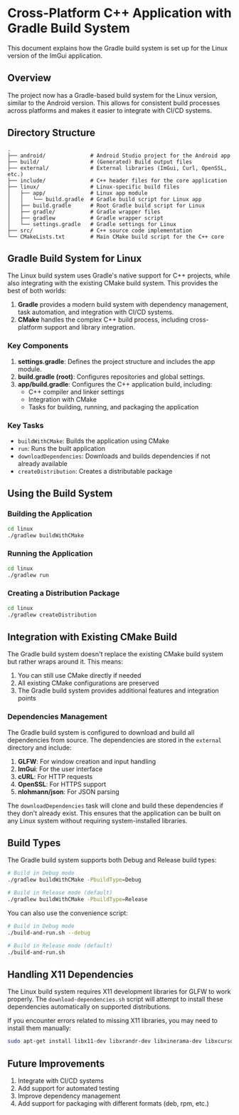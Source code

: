 # Cross-Platform C++ Application with Gradle Build System

This document explains how the Gradle build system is set up for the Linux version of the ImGui application.

## Overview

The project now has a Gradle-based build system for the Linux version, similar to the Android version. This allows for consistent build processes across platforms and makes it easier to integrate with CI/CD systems.

## Directory Structure

```
.
├── android/              # Android Studio project for the Android app
├── build/                # (Generated) Build output files
├── external/             # External libraries (ImGui, Curl, OpenSSL, etc.)
├── include/              # C++ header files for the core application
├── linux/                # Linux-specific build files
│   ├── app/              # Linux app module
│   │   └── build.gradle  # Gradle build script for Linux app
│   ├── build.gradle      # Root Gradle build script for Linux
│   ├── gradle/           # Gradle wrapper files
│   ├── gradlew           # Gradle wrapper script
│   └── settings.gradle   # Gradle settings for Linux
├── src/                  # C++ source code implementation
└── CMakeLists.txt        # Main CMake build script for the C++ core
```

## Gradle Build System for Linux

The Linux build system uses Gradle's native support for C++ projects, while also integrating with the existing CMake build system. This provides the best of both worlds:

1. **Gradle** provides a modern build system with dependency management, task automation, and integration with CI/CD systems.
2. **CMake** handles the complex C++ build process, including cross-platform support and library integration.

### Key Components

1. **settings.gradle**: Defines the project structure and includes the app module.
2. **build.gradle (root)**: Configures repositories and global settings.
3. **app/build.gradle**: Configures the C++ application build, including:
   - C++ compiler and linker settings
   - Integration with CMake
   - Tasks for building, running, and packaging the application

### Key Tasks

- `buildWithCMake`: Builds the application using CMake
- `run`: Runs the built application
- `downloadDependencies`: Downloads and builds dependencies if not already available
- `createDistribution`: Creates a distributable package

## Using the Build System

### Building the Application

```bash
cd linux
./gradlew buildWithCMake
```

### Running the Application

```bash
cd linux
./gradlew run
```

### Creating a Distribution Package

```bash
cd linux
./gradlew createDistribution
```

## Integration with Existing CMake Build

The Gradle build system doesn't replace the existing CMake build system but rather wraps around it. This means:

1. You can still use CMake directly if needed
2. All existing CMake configurations are preserved
3. The Gradle build system provides additional features and integration points

### Dependencies Management

The Gradle build system is configured to download and build all dependencies from source. The dependencies are stored in the `external` directory and include:

1. **GLFW**: For window creation and input handling
2. **ImGui**: For the user interface
3. **cURL**: For HTTP requests
4. **OpenSSL**: For HTTPS support
5. **nlohmann/json**: For JSON parsing

The `downloadDependencies` task will clone and build these dependencies if they don't already exist. This ensures that the application can be built on any Linux system without requiring system-installed libraries.

## Build Types

The Gradle build system supports both Debug and Release build types:

```bash
# Build in Debug mode
./gradlew buildWithCMake -PbuildType=Debug

# Build in Release mode (default)
./gradlew buildWithCMake -PbuildType=Release
```

You can also use the convenience script:

```bash
# Build in Debug mode
./build-and-run.sh --debug

# Build in Release mode (default)
./build-and-run.sh
```

## Handling X11 Dependencies

The Linux build system requires X11 development libraries for GLFW to work properly. The `download-dependencies.sh` script will attempt to install these dependencies automatically on supported distributions.

If you encounter errors related to missing X11 libraries, you may need to install them manually:

```bash
sudo apt-get install libx11-dev libxrandr-dev libxinerama-dev libxcursor-dev libxi-dev libxext-dev libxfixes-dev libgl1-mesa-dev xorg-dev
```

## Future Improvements

1. Integrate with CI/CD systems
2. Add support for automated testing
3. Improve dependency management
4. Add support for packaging with different formats (deb, rpm, etc.)
